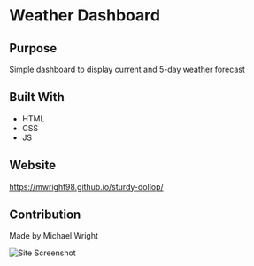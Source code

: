 # Weather Dashboard


## Purpose
Simple dashboard to display current and 5-day weather forecast

## Built With
* HTML
* CSS
* JS

## Website
https://mwright98.github.io/sturdy-dollop/

## Contribution
Made by Michael Wright



![Site Screenshot](https://user-images.githubusercontent.com/63832314/162663594-429d68c9-4e12-4f26-9d28-ba76369c8503.png)
